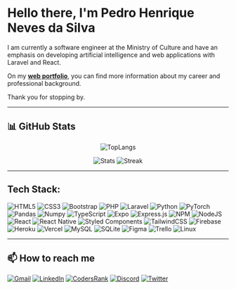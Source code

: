 # Hello there, I'm Pedro Henrique Neves da Silva

I am currently a software engineer at the Ministry of Culture and have an emphasis on developing artificial intelligence and web applications with Laravel and React. 

On my **[web portfolio](https://ptersnow.vercel.app/)**, you can find more information about my career and professional background.

Thank you for stopping by.

---

## **📊 GitHub Stats**

<div align="center">

![TopLangs](https://github-readme-stats.vercel.app/api/top-langs/?username=ptersnow&theme=nord&layout=compact&hide_border=true)

![Stats](https://github-readme-stats.vercel.app/api?username=ptersnow&theme=nord&layout=compact&hide_border=true&show_icons=true)
![Streak](https://github-readme-streak-stats.herokuapp.com/?user=ptersnow&theme=nord&layout=compact&hide_border=true)

</div>

---

## Tech Stack:

![HTML5](https://img.shields.io/badge/html5-E34F26.svg?style=for-the-badge&logo=html5&logoColor=white)
![CSS3](https://img.shields.io/badge/css3-1572B6.svg?style=for-the-badge&logo=css3&logoColor=white)
![Bootstrap](https://img.shields.io/badge/bootstrap-563D7C.svg?style=for-the-badge&logo=bootstrap&logoColor=white)
![PHP](https://img.shields.io/badge/php-777BB3.svg?style=for-the-badge&logo=php&logoColor=white)
![Laravel](https://img.shields.io/badge/laravel-FF2D20.svg?style=for-the-badge&logo=laravel&logoColor=white)
![Python](https://img.shields.io/badge/Python-3776AB?style=for-the-badge&logo=python&logoColor=white)
![PyTorch](https://img.shields.io/badge/PyTorch-EE4C2C?style=for-the-badge&logo=PyTorch&logoColor=white)
![Pandas](https://img.shields.io/badge/Pandas-2C2D72?style=for-the-badge&logo=pandas&logoColor=white)
![Numpy](https://img.shields.io/badge/Numpy-777BB4?style=for-the-badge&logo=numpy&logoColor=white)
![TypeScript](https://img.shields.io/badge/typescript-007ACC.svg?style=for-the-badge&logo=typescript&logoColor=white)
![Expo](https://img.shields.io/badge/expo-1C1E24?style=for-the-badge&logo=expo&logoColor=#D04A37)
![Express.js](https://img.shields.io/badge/express.js-404d59.svg?style=for-the-badge&logo=express&logoColor=61DAFB)
![NPM](https://img.shields.io/badge/NPM-000000.svg?style=for-the-badge&logo=npm&logoColor=white)
![NodeJS](https://img.shields.io/badge/node.js-6DA55F?style=for-the-badge&logo=node.js&logoColor=white)
![React](https://img.shields.io/badge/react-20232a.svg?style=for-the-badge&logo=react&logoColor=61DAFB)
![React Native](https://img.shields.io/badge/react_native-20232a.svg?style=for-the-badge&logo=react&logoColor=61DAFB)
![Styled Components](https://img.shields.io/badge/styled--components-DB7093?style=for-the-badge&logo=styled-components&logoColor=white)
![TailwindCSS](https://img.shields.io/badge/tailwindcss-38B2AC.svg?style=for-the-badge&logo=tailwind-css&logoColor=white)
![Firebase](https://img.shields.io/badge/firebase-039BE5.svg?style=for-the-badge&logo=firebase)
![Heroku](https://img.shields.io/badge/heroku-430098.svg?style=for-the-badge&logo=heroku&logoColor=white)
![Vercel](https://img.shields.io/badge/vercel-000000.svg?style=for-the-badge&logo=vercel&logoColor=white)
![MySQL](https://img.shields.io/badge/mysql-00f.svg?style=for-the-badge&logo=mysql&logoColor=white)
![SQLite](https://img.shields.io/badge/sqlite-07405e.svg?style=for-the-badge&logo=sqlite&logoColor=white)
![Figma](https://img.shields.io/badge/figma-F24E1E.svg?style=for-the-badge&logo=figma&logoColor=white)
![Trello](https://img.shields.io/badge/Trello-026AA7.svg?style=for-the-badge&logo=Trello&logoColor=white)
![Linux](https://img.shields.io/badge/Linux-FCC624?style=for-the-badge&logo=linux&logoColor=white)

---

## **📫 How to reach me**

[![Gmail](https://img.shields.io/badge/Gmail-EA4335?style=for-the-badge&logo=Gmail&logoColor=white)](mailto:ptersnow@gmail.com)
[![LinkedIn](https://img.shields.io/badge/LinkedIn-0A66C2?style=for-the-badge&logo=linkedin&logoColor=white)](https://www.linkedin.com/in/ptersnow)
[![CodersRank](https://img.shields.io/badge/CodersRank-67A4AC?style=for-the-badge&logo=codersrank&logoColor=white)](https://profile.codersrank.io/user/ptersnow)
[![Discord](https://img.shields.io/badge/Discord-7289DA?style=for-the-badge&logo=discord&logoColor=white)](https://discord.com/users/ptersnow)
[![Twitter](https://img.shields.io/badge/Twitter-1DA1F2?style=for-the-badge&logo=twitter&logoColor=white)](https://twitter.com/ptersnow)
